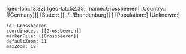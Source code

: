 ﻿---
location: [52.35,13.32]
mapzoom: [7,12] 
mapmarker: city 
type: City
tags:
- geo/City


SpocWebEntityId: 30609
isDeleted: false
confidential: public

---
[geo-lon::13.32]
[geo-lat::52.35]
[name::Grossbeeren]
[Country::[[Germany]]]
[State :: [[../../Brandenburg]] ]
[Population::]
[Unknown::]


```leaflet
id: Grossbeeren
coordinates: [[Grossbeeren]]
markerFile: [[Grossbeeren]]
defaultZoom: 11 
maxZoom: 18
```
